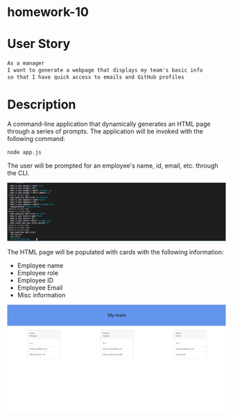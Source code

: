 # homework-10

# User Story
```
As a manager
I want to generate a webpage that displays my team's basic info
so that I have quick access to emails and GitHub profiles
```

# Description
A command-line application that dynamically generates an HTML page through a series of prompts. The application will be invoked with the following command:

```sh
node app.js
```

The user will be prompted for an employee's name, id, email, etc. through the CLI.

![Alt text](./Assets/screenshotCLI.PNG?raw=true "screenshot")

The HTML page will be populated with cards with the following information:

- Employee name
- Employee role
- Employee ID
- Employee Email
- Misc information


![Alt text](./Assets/screenshotHTML.PNG?raw=true "screenshot") 